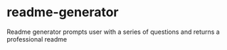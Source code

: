 # readme-generator
Readme generator prompts user with a series of questions and returns a professional readme
